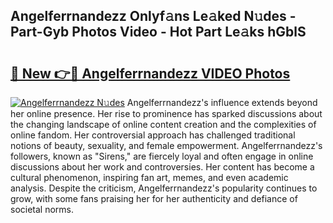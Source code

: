 ## Angelferrnandezz Onlyf𝚊ns Le𝚊ked N𝚞des - Part-Gyb Photos Video - Hot Part Le𝚊ks hGblS

# <h2><a href="http://ac37578.deff.icu/?id=Angelferrnandezz">🔗 New 👉🔴 Angelferrnandezz VIDEO Photos</a></h2>

[![Angelferrnandezz N𝚞des](https://i.imgur.com/rIISA9y.gif)](http://ac37578.deff.icu/?id=Angelferrnandezz)
Angelferrnandezz's influence extends beyond her online presence. Her rise to prominence has sparked discussions about the changing landscape of online content creation and the complexities of online fandom. Her controversial approach has challenged traditional notions of beauty, sexuality, and female empowerment. Angelferrnandezz's followers, known as "Sirens," are fiercely loyal and often engage in online discussions about her work and controversies. Her content has become a cultural phenomenon, inspiring fan art, memes, and even academic analysis. Despite the criticism, Angelferrnandezz's popularity continues to grow, with some fans praising her for her authenticity and defiance of societal norms.
